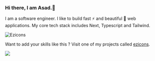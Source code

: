 ### Hi there, I am Asad.👋
I am a software engineer. I like to build fast ⚡ and beautiful 🎨 web applications. My core tech stack includes Next, Typescript and Tailwind.

![Ezicons](https://ezicons.cftutorial.workers.dev/icons/?icons=skills-light-js,skills-light-typescript,skills-light-nextjs,skills-light-html5,skills-light-css3,skills-light-nodejs,skills-light-mongodb,skills-light-tailwind)

Want to add your skills like this ? Visit one of my projects called [ezicons](https://github.com/asyncasad/ezicons).

![](https://komarev.com/ghpvc/?username=asyncasad&color=grey)
